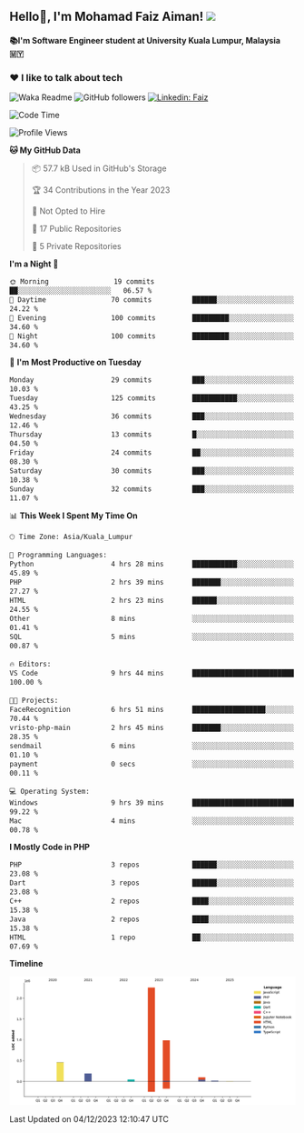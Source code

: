 <h2> Hello👋, I'm Mohamad Faiz Aiman! <img src="https://media.giphy.com/media/12oufCB0MyZ1Go/giphy.gif" width="50"></h2>

#### 📚I'm Software Engineer student at University Kuala Lumpur, Malaysia 🇲🇾
###  ❤️ I like to talk about tech 


![Waka Readme](https://github.com/anmol098/anmol098/workflows/Waka%20Readme/badge.svg)
![GitHub followers](https://img.shields.io/github/followers/faizaiman?label=Follow&style=social)
[![Linkedin: Faiz](https://img.shields.io/badge/-Faiz-blue?style=flat-square&logo=Linkedin&logoColor=white&link=https://www.linkedin.com/in/mohamad-faiz-aiman-623747192/)](https://www.linkedin.com/in/mohamad-faiz-aiman-623747192/)

<!--START_SECTION:waka-->
![Code Time](http://img.shields.io/badge/Code%20Time-181%20hrs%2055%20mins-blue)

![Profile Views](http://img.shields.io/badge/Profile%20Views-4-blue)

**🐱 My GitHub Data** 

> 📦 57.7 kB Used in GitHub's Storage 
 > 
> 🏆 34 Contributions in the Year 2023
 > 
> 🚫 Not Opted to Hire
 > 
> 📜 17 Public Repositories 
 > 
> 🔑 5 Private Repositories 
 > 
**I'm a Night 🦉** 

```text
🌞 Morning                19 commits          ██░░░░░░░░░░░░░░░░░░░░░░░   06.57 % 
🌆 Daytime                70 commits          ██████░░░░░░░░░░░░░░░░░░░   24.22 % 
🌃 Evening                100 commits         █████████░░░░░░░░░░░░░░░░   34.60 % 
🌙 Night                  100 commits         █████████░░░░░░░░░░░░░░░░   34.60 % 
```
📅 **I'm Most Productive on Tuesday** 

```text
Monday                   29 commits          ███░░░░░░░░░░░░░░░░░░░░░░   10.03 % 
Tuesday                  125 commits         ███████████░░░░░░░░░░░░░░   43.25 % 
Wednesday                36 commits          ███░░░░░░░░░░░░░░░░░░░░░░   12.46 % 
Thursday                 13 commits          █░░░░░░░░░░░░░░░░░░░░░░░░   04.50 % 
Friday                   24 commits          ██░░░░░░░░░░░░░░░░░░░░░░░   08.30 % 
Saturday                 30 commits          ███░░░░░░░░░░░░░░░░░░░░░░   10.38 % 
Sunday                   32 commits          ███░░░░░░░░░░░░░░░░░░░░░░   11.07 % 
```


📊 **This Week I Spent My Time On** 

```text
🕑︎ Time Zone: Asia/Kuala_Lumpur

💬 Programming Languages: 
Python                   4 hrs 28 mins       ███████████░░░░░░░░░░░░░░   45.89 % 
PHP                      2 hrs 39 mins       ███████░░░░░░░░░░░░░░░░░░   27.27 % 
HTML                     2 hrs 23 mins       ██████░░░░░░░░░░░░░░░░░░░   24.55 % 
Other                    8 mins              ░░░░░░░░░░░░░░░░░░░░░░░░░   01.41 % 
SQL                      5 mins              ░░░░░░░░░░░░░░░░░░░░░░░░░   00.87 % 

🔥 Editors: 
VS Code                  9 hrs 44 mins       █████████████████████████   100.00 % 

🐱‍💻 Projects: 
FaceRecognition          6 hrs 51 mins       ██████████████████░░░░░░░   70.44 % 
vristo-php-main          2 hrs 45 mins       ███████░░░░░░░░░░░░░░░░░░   28.35 % 
sendmail                 6 mins              ░░░░░░░░░░░░░░░░░░░░░░░░░   01.10 % 
payment                  0 secs              ░░░░░░░░░░░░░░░░░░░░░░░░░   00.11 % 

💻 Operating System: 
Windows                  9 hrs 39 mins       █████████████████████████   99.22 % 
Mac                      4 mins              ░░░░░░░░░░░░░░░░░░░░░░░░░   00.78 % 
```

**I Mostly Code in PHP** 

```text
PHP                      3 repos             ██████░░░░░░░░░░░░░░░░░░░   23.08 % 
Dart                     3 repos             ██████░░░░░░░░░░░░░░░░░░░   23.08 % 
C++                      2 repos             ████░░░░░░░░░░░░░░░░░░░░░   15.38 % 
Java                     2 repos             ████░░░░░░░░░░░░░░░░░░░░░   15.38 % 
HTML                     1 repo              ██░░░░░░░░░░░░░░░░░░░░░░░   07.69 % 
```



**Timeline**

![Lines of Code chart](https://raw.githubusercontent.com/faizaiman/faizaiman/main/assets/bar_graph.png)


 Last Updated on 04/12/2023 12:10:47 UTC
<!--END_SECTION:waka-->
